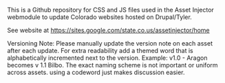 This is a Github repository for CSS and JS files used in the Asset Injector webmodule to update Colorado websites hosted on Drupal/Tyler.

See website at https://sites.google.com/state.co.us/assetinjector/home

Versioning Note: Please manually update the version note on each asset after each update. For extra readability add a themed word that is alphabetically incremented next to the version. Example: v1.0 - Aragon becomes v 1.1 Bilbo. The exact naming scheme is not important or uniform across assets. using a codeword just makes discussion easier.
